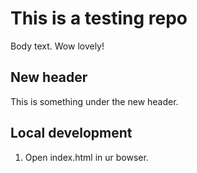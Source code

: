 # This is a testing repo

Body text.
Wow lovely!

## New header

This is something under the new header.

## Local development

1. Open index.html in ur bowser.
